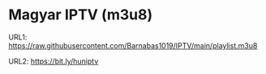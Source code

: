 # Magyar IPTV (m3u8)

URL1: https://raw.githubusercontent.com/Barnabas1019/IPTV/main/playlist.m3u8

URL2: https://bit.ly/huniptv
